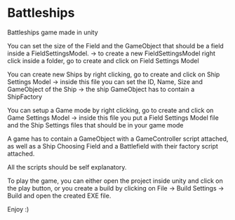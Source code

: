 # Battleships
Battleships game made in unity

You can set the size of the Field and the GameObject that should be a field inside a FieldSettingsModel.
-> to create a new FieldSettingsModel right click inside a folder, go to create and click on Field Settings Model

You can create new Ships by right clicking, go to create and click on Ship Settings Model
-> inside this file you can set the ID, Name, Size and GameObject of the Ship
-> the ship GameObject has to contain a ShipFactory

You can setup a Game mode by right clicking, go to create and click on Game Settings Model
-> inside this file you put a Field Settings Model file and the Ship Settings files that should be in your game mode

A game has to contain a GameObject with a GameController script attached, as well as a Ship Choosing Field and a Battlefield with their factory script attached.

All the scripts should be self explanatory.

To play the game, you can either open the project inside unity and click on the play button, or you create a build by clicking on File -> Build Settings -> Build and open the created EXE file.

Enjoy :)
